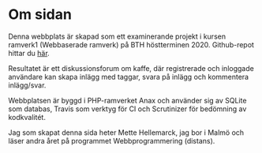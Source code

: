 
Om sidan
=========================

Denna webbplats är skapad som ett examinerande projekt i kursen ramverk1 (Webbaserade ramverk) på BTH höstterminen 2020. Github-repot hittar du [här](https://github.com/hellemarck/ramverk1-project).

Resultatet är ett diskussionsforum om kaffe, där registrerade och inloggade användare kan skapa inlägg med taggar, svara på inlägg och kommentera inlägg/svar.

Webbplatsen är byggd i PHP-ramverket Anax och använder sig av SQLite som databas, Travis som verktyg för CI och Scrutinizer för bedömning av kodkvalitét.

Jag som skapat denna sida heter Mette Hellemarck, jag bor i Malmö och läser andra året på programmet Webbprogrammering (distans).
